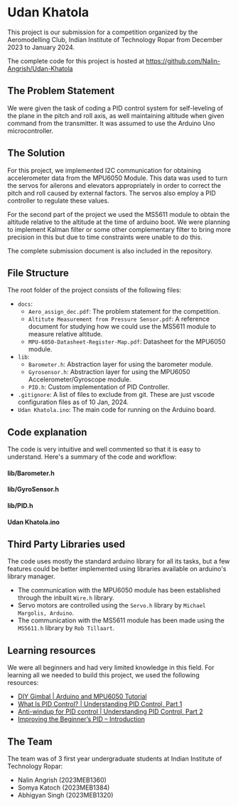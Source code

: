 # Udan Khatola
This project is our submission for a competition organized by the Aeromodelling Club, Indian Institute of Technology Ropar from December 2023 to January 2024.  
  
The complete code for this project is hosted at https://github.com/Nalin-Angrish/Udan-Khatola

## The Problem Statement
We were given the task of coding a PID control system for self-leveling of the plane in the pitch and roll axis, as well maintaining altitude when given command from the transmitter. It was assumed to use the Arduino Uno microcontroller.

## The Solution
For this project, we implemented I2C communication for obtaining accelerometer data from the MPU6050 Module. This data was used to turn the servos for ailerons and elevators appropriately in order to correct the pitch and roll caused by external factors. The servos also employ a PID controller to regulate these values.  
  
For the second part of the project we used the MS5611 module to obtain the altitude relative to the altitude at the time of arduino boot. We were planning to implement Kalman filter or some other complementary filter to bring more precision in this but due to time constraints were unable to do this.  
  
The complete submission document is also included in the repository.

## File Structure
The root folder of the project consists of the following files:
- `docs`:
  - `Aero_assign_dec.pdf`: The problem statement for the competition.
  - `Altitute Measurement from Pressure Sensor.pdf`: A reference document for studying how we could use the MS5611 module to measure relative altitude.
  - `MPU-6050-Datasheet-Register-Map.pdf`: Datasheet for the MPU6050 module.
- `lib`:
  - `Barometer.h`: Abstraction layer for using the barometer module.
  - `Gyrosensor.h`: Abstraction layer for using the MPU6050 Accelerometer/Gyroscope module.
  - `PID.h`: Custom implementation of PID Controller.
- `.gitignore`: A list of files to exclude from git. These are just vscode configuration files as of 10 Jan, 2024.
- `Udan Khatola.ino`: The main code for running on the Arduino board.

## Code explanation
The code is very intuitive and well commented so that it is easy to understand. Here's a summary of the code and workflow:
#### lib/Barometer.h
#### lib/GyroSensor.h
#### lib/PID.h
#### Udan Khatola.ino

## Third Party Libraries used
The code uses mostly the standard arduino library for all its tasks, but a few features could be better implemented using libraries available on arduino's library manager.
- The communication with the MPU6050 module has been established through the inbuilt `Wire.h` library.
- Servo motors are controlled using the `Servo.h` library by `Michael Margolis, Arduino`.
- The communication with the MS5611 module has been made using the `MS5611.h` library by `Rob Tillaart`.
  
## Learning resources
We were all beginners and had very limited knowledge in this field. For learning all we needed to build this project, we used the following resources:
- [DIY Gimbal | Arduino and MPU6050 Tutorial](https://youtu.be/UxABxSADZ6U?si=g_daL5vl091i2JGe)
- [What Is PID Control? | Understanding PID Control, Part 1](https://youtu.be/wkfEZmsQqiA?si=tAEa2qYFN7nJQBxK)
- [Anti-windup for PID control | Understanding PID Control, Part 2](https://youtu.be/NVLXCwc8HzM?si=QW_AkcbqYHsvaD8n)
- [Improving the Beginner’s PID – Introduction](http://tinyurl.com/pidtut)

## The Team
The team was of 3 first year undergraduate students at Indian Institute of Technology Ropar:
- Nalin Angrish (2023MEB1360)
- Somya Katoch (2023MEB1384)
- Abhigyan Singh (2023MEB1320)